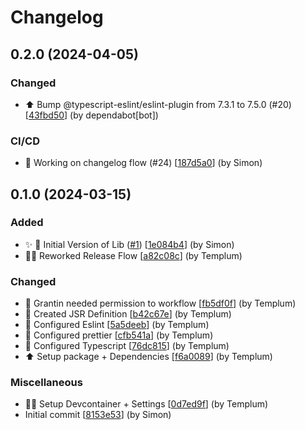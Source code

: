# Changelog

<a name="0.2.0"></a>
## 0.2.0 (2024-04-05)

### Changed

- ⬆️ Bump @typescript-eslint/eslint-plugin from 7.3.1 to 7.5.0 (#20) [[43fbd50](./commit/43fbd50a7da55c89099cacf30209d381c8424f1b)] (by dependabot[bot])

### CI/CD

- 👷 Working on changelog flow (#24) [[187d5a0](./commit/187d5a01c2a92c73e167cfc56c5caf2094d4d8ae)] (by Simon)



<a name="0.1.0"></a>
## 0.1.0 (2024-03-15)

### Added

- ✨ 🎉 Initial Version of Lib ([#1](https://github.com/Templum/decorators/issues/1)) [[1e084b4](https://github.com/Templum/decorators/commit/1e084b4a4d05588e402c740e74de685813fb1b21)] (by Simon)
- 👷‍♂️ Reworked Release Flow [[a82c08c](https://github.com/Templum/decorators/commit/a82c08cdc79dc88295cdd16ac3c115afde03e93f)] (by Templum)

### Changed

- 🔧 Grantin needed permission to workflow [[fb5df0f](https://github.com/Templum/decorators/commit/fb5df0fc44e6f3c493eb13020a05c161a052fef1)] (by Templum)
- 🔧 Created JSR Definition [[b42c67e](https://github.com/Templum/decorators/commit/b42c67ef360f3db376f97b4f7a299e9415cf29e2)] (by Templum)
- 🔧 Configured Eslint [[5a5deeb](https://github.com/Templum/decorators/commit/5a5deeb7b4b01421791fb10e1e79a78027194a5a)] (by Templum)
- 🔧 Configured prettier [[cfb541a](https://github.com/Templum/decorators/commit/cfb541a807de2ffad9fcf2f4200eb8bb2bcbd453)] (by Templum)
- 🔧 Configured Typescript [[76dc815](https://github.com/Templum/decorators/commit/76dc8158634a9ff145401d5a5d46f863773810e3)] (by Templum)
- ⬆️ Setup package + Dependencies [[f6a0089](https://github.com/Templum/decorators/commit/f6a00896383dd9969bf28d6d30eaf38ee0694013)] (by Templum)

### Miscellaneous

- 🧑‍💻 Setup Devcontainer + Settings [[0d7ed9f](https://github.com/Templum/decorators/commit/0d7ed9f4e2720419853dcb84378107fb884d2a9e)] (by Templum)
-  Initial commit [[8153e53](https://github.com/Templum/decorators/commit/8153e538a55e9221d89e8499c8e4b1d750bb0fdc)] (by Simon)


